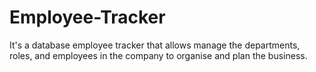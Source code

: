 # Employee-Tracker
It's a database employee tracker that allows manage the departments, roles, and employees in the company to organise and plan the business.
